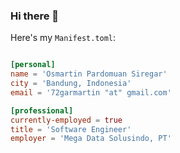 ### Hi there 👋

Here's my `Manifest.toml`:

```toml

[personal]
name = 'Osmartin Pardomuan Siregar'
city = 'Bandung, Indonesia'
email = '72garmartin "at" gmail.com'

[professional]
currently-employed = true
title = 'Software Engineer'
employer = 'Mega Data Solusindo, PT'
```

<!--
**martin72gar/martin72gar** is a ✨ _special_ ✨ repository because its `README.md` (this file) appears on your GitHub profile.

Here are some ideas to get you started:

- 🔭 I’m currently working on ...
- 🌱 I’m currently learning ...
- 👯 I’m looking to collaborate on ...
- 🤔 I’m looking for help with ...
- 💬 Ask me about ...
- 📫 How to reach me: ...
- 😄 Pronouns: ...
- ⚡ Fun fact: ...
-->
